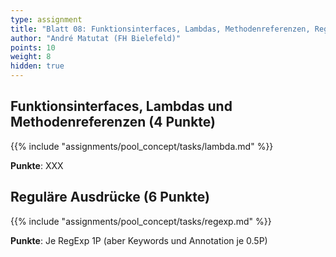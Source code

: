 ```yaml
---
type: assignment
title: "Blatt 08: Funktionsinterfaces, Lambdas, Methodenreferenzen, RegExp"
author: "André Matutat (FH Bielefeld)"
points: 10
weight: 8
hidden: true
---
```



## Funktionsinterfaces, Lambdas und Methodenreferenzen (4 Punkte)

{{% include "assignments/pool_concept/tasks/lambda.md" %}}

**Punkte**: XXX


## Reguläre Ausdrücke (6 Punkte)

{{% include "assignments/pool_concept/tasks/regexp.md" %}}

**Punkte**: Je RegExp 1P (aber Keywords und Annotation je 0.5P)

